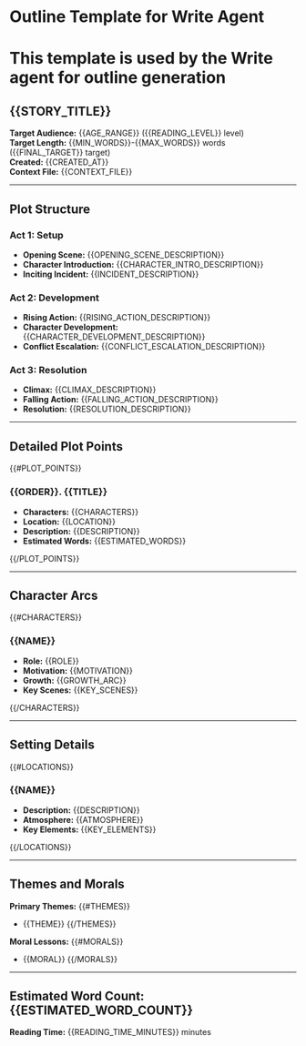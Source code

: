 <!-- Powered by BMAD™ Core -->

# Outline Template for Write Agent
# This template is used by the Write agent for outline generation

## {{STORY_TITLE}}

**Target Audience:** {{AGE_RANGE}} ({{READING_LEVEL}} level)  
**Target Length:** {{MIN_WORDS}}-{{MAX_WORDS}} words ({{FINAL_TARGET}} target)  
**Created:** {{CREATED_AT}}  
**Context File:** {{CONTEXT_FILE}}

---

## Plot Structure

### Act 1: Setup
- **Opening Scene:** {{OPENING_SCENE_DESCRIPTION}}
- **Character Introduction:** {{CHARACTER_INTRO_DESCRIPTION}}
- **Inciting Incident:** {{INCIDENT_DESCRIPTION}}

### Act 2: Development
- **Rising Action:** {{RISING_ACTION_DESCRIPTION}}
- **Character Development:** {{CHARACTER_DEVELOPMENT_DESCRIPTION}}
- **Conflict Escalation:** {{CONFLICT_ESCALATION_DESCRIPTION}}

### Act 3: Resolution
- **Climax:** {{CLIMAX_DESCRIPTION}}
- **Falling Action:** {{FALLING_ACTION_DESCRIPTION}}
- **Resolution:** {{RESOLUTION_DESCRIPTION}}

---

## Detailed Plot Points

{{#PLOT_POINTS}}
### {{ORDER}}. {{TITLE}}
- **Characters:** {{CHARACTERS}}
- **Location:** {{LOCATION}}
- **Description:** {{DESCRIPTION}}
- **Estimated Words:** {{ESTIMATED_WORDS}}

{{/PLOT_POINTS}}

---

## Character Arcs

{{#CHARACTERS}}
### {{NAME}}
- **Role:** {{ROLE}}
- **Motivation:** {{MOTIVATION}}
- **Growth:** {{GROWTH_ARC}}
- **Key Scenes:** {{KEY_SCENES}}

{{/CHARACTERS}}

---

## Setting Details

{{#LOCATIONS}}
### {{NAME}}
- **Description:** {{DESCRIPTION}}
- **Atmosphere:** {{ATMOSPHERE}}
- **Key Elements:** {{KEY_ELEMENTS}}

{{/LOCATIONS}}

---

## Themes and Morals

**Primary Themes:**
{{#THEMES}}
- {{THEME}}
{{/THEMES}}

**Moral Lessons:**
{{#MORALS}}
- {{MORAL}}
{{/MORALS}}

---

## Estimated Word Count: {{ESTIMATED_WORD_COUNT}}

**Reading Time:** {{READING_TIME_MINUTES}} minutes
